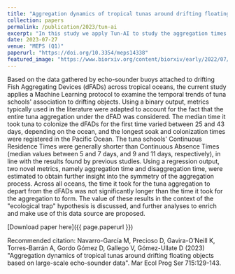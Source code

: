 ```yaml
---
title: "Aggregation dynamics of tropical tunas around drifting floating objects based on large-scale echo-sounder data"
collection: papers
permalink: /publication/2023/tun-ai
excerpt: "In this study we apply Tun-AI to study the aggregation times and behavioural patterns of tuna around drifting Fish Aggregating Devices (dFADs)."
date: 2023-07-27
venue: "MEPS (Q1)"
paperurl: "https://doi.org/10.3354/meps14338"
featured_image: "https://www.biorxiv.org/content/biorxiv/early/2022/07/14/2022.07.14.500080/F5.large.jpg"
---
```

Based on the data gathered by echo-sounder buoys attached to drifting Fish Aggregating Devices (dFADs) across tropical oceans, the current study applies a Machine Learning protocol to examine the temporal trends of tuna schools' association to drifting objects. Using a binary output, metrics typically used in the literature were adapted to account for the fact that the entire tuna aggregation under the dFAD was considered. The median time it took tuna to colonize the dFADs for the first time varied between 25 and 43 days, depending on the ocean, and the longest soak and colonization times were registered in the Pacific Ocean. The tuna schools' Continuous Residence Times were generally shorter than Continuous Absence Times (median values between 5 and 7 days, and 9 and 11 days, respectively), in line with the results found by previous studies. Using a regression output, two novel metrics, namely aggregation time and disaggregation time, were estimated to obtain further insight into the symmetry of the aggregation process. Across all oceans, the time it took for the tuna aggregation to depart from the dFADs was not significantly longer than the time it took for the aggregation to form. The value of these results in the context of the "ecological trap" hypothesis is discussed, and further analyses to enrich and make use of this data source are proposed.

[Download paper here]({{ page.paperurl }})

Recommended citation: Navarro-García M, Precioso D, Gavira-O’Neill K, Torres-Barrán A, Gordo Gómez D, Gallego V, Gómez-Ullate D (2023) "Aggregation dynamics of tropical tunas around drifting floating objects based on large-scale echo-sounder data". Mar Ecol Prog Ser 715:129-143.